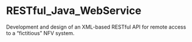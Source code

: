 # RESTful_Java_WebService
Development and design of an XML-based RESTful API for remote access to a “fictitious” NFV system.
